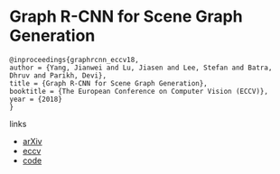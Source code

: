 # Graph R-CNN for Scene Graph Generation

```
@inproceedings{graphrcnn_eccv18,
author = {Yang, Jianwei and Lu, Jiasen and Lee, Stefan and Batra, Dhruv and Parikh, Devi},
title = {Graph R-CNN for Scene Graph Generation},
booktitle = {The European Conference on Computer Vision (ECCV)},
year = {2018}
}
```

links
- [arXiv](https://arxiv.org/abs/1808.00191)
- [eccv](http://openaccess.thecvf.com/content_ECCV_2018/html/Jianwei_Yang_Graph_R-CNN_for_ECCV_2018_paper.html)
- [code](https://github.com/jwyang/graph-rcnn.pytorch)
